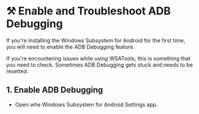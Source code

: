 # ⚒️ Enable and Troubleshoot ADB Debugging

If you're installing the Windows Subsystem for Android for the first time, you will need to enable the ADB Debugging feature.

If you're encountering issues while using WSATools, this is something that you need to check. Sometimes ADB Debugging gets stuck and needs to be resetted.

## 1. Enable ADB Debugging

- Open whe Windows Subsystem for Android Settings app.


